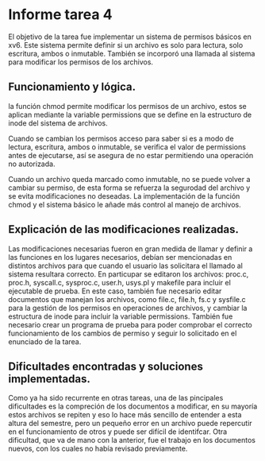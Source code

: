 # Informe tarea 4

El objetivo de la tarea fue implementar un sistema de permisos básicos en xv6. Este sistema permite definir si un archivo es solo para lectura, solo escritura, ambos o inmutable. También se incorporó una llamada al sistema para modificar los permisos de los archivos.

## Funcionamiento y lógica.

la función chmod permite modificar los permisos de un archivo, estos se aplican mediante la variable permissions que se define en la estructuro de inode del sistema de archivos.

Cuando se cambian los permisos acceso para saber si es a modo de lectura, escritura, ambos o inmutable, se verifica el valor de permissions antes de ejecutarse, así se asegura de no estar permitiendo una operación no autorizada.

Cuando un archivo queda marcado como inmutable, no se puede volver a cambiar su permiso, de esta forma se refuerza la segurodad del archivo y se evita modificaciones no deseadas. La implementación de la función chmod y el sistema básico le añade más control al manejo de archivos.

## Explicación de las modificaciones realizadas.

Las modificaciones necesarias fueron en gran medida de llamar y definir a las funciones en los lugares necesarios, debían ser mencionadas en distintos archivos para que cuando el usuario las solicitara el llamado al sistema resultara correcto. En particupar se editaron los archivos: proc.c, proc.h, syscall.c, sysproc.c, user.h, usys.pl y makefile para incluir el ejecutable de prueba. En este caso, también fue necesario editar documentos que manejan los archivos, como file.c, file.h, fs.c y sysfile.c para la gestión de los permisos en operaciones de archivos, y cambiar la estructura de inode para incluir la variable permissions.
También fue necesario crear un programa de prueba para poder comprobar el correcto funcionamiento de los cambios de permiso y seguir lo solicitado en el enunciado de la tarea.

## Dificultades encontradas y soluciones implementadas.

Como ya ha sido recurrente en otras tareas, una de las pincipales dificultades es la compreción de los documentos a modificar, en su mayoría estos archivos se repiten y eso lo hace más sencillo de entender a esta altura del semestre, pero un pequeño error en un archivo puede repercutir en el funcionamiento de otros y puede ser difícil de identifcar. Otra dificultad, que va de mano con la anterior, fue el trabajo en los documentos nuevos, con los cuales no había revisado previamente.
